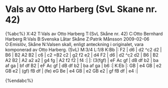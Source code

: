 # Vals av Otto Harberg (SvL Skane nr. 42)

{%abc%}
X:42
T:Vals av Otto Harberg
T:(SvL Skåne nr. 42)
C:Otto Bernhard Harberg
R:Vals
B:Svenska Låtar Skåne
Z:Patrik Månsson 2009-02-06
O:Emislöv, Skåne
N:Valsen skall, enligt anteckning i originalet, vara komponerad av Otto Harberg. (SvL)
M:3/4
L:1/8
K:Bb
|: F2 | d6 | d2 ^c2 d2 | B6 | B2 A2 B2 | c6 | c2 =B2 c2 | g2 f2 e2 | d4 F2 |
d6 | d2 ^c2 d2 | B6 | B2 A2 B2 | A2 a2 a2 | g4 fg | A2 f2 f2 | f4 :|
|: (3(fgf) | eF Ac gf | dB df b2 | ba af ga | bf df B2 |
eF Ac gf | dB df b2 | ba af ga | b6 :|
K:Eb
|: GB | e4 GB | e2 GB e2 |
(gf) fB df | (fe) eG Be | e4 GB | e2 GB e2 | gf fB df | e4 :|

{%endabc%}

